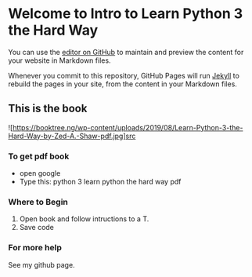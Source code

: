 # Welcome to Intro to Learn Python 3 the Hard Way

You can use the [editor on GitHub](https://github.com/vall-ogoe/vall.github.io/edit/master/index.md) to maintain and preview the content for your website in Markdown files.

Whenever you commit to this repository, GitHub Pages will run [Jekyll](https://jekyllrb.com/) to rebuild the pages in your site, from the content in your Markdown files.

## This is the book

![https://booktree.ng/wp-content/uploads/2019/08/Learn-Python-3-the-Hard-Way-by-Zed-A.-Shaw-pdf.jpg]src

### To get pdf book

- open google
- Type this: python 3 learn python the hard way pdf

### Where to Begin

1. Open book and follow intructions to a T.
2. Save code

### For more help

See my github page.




